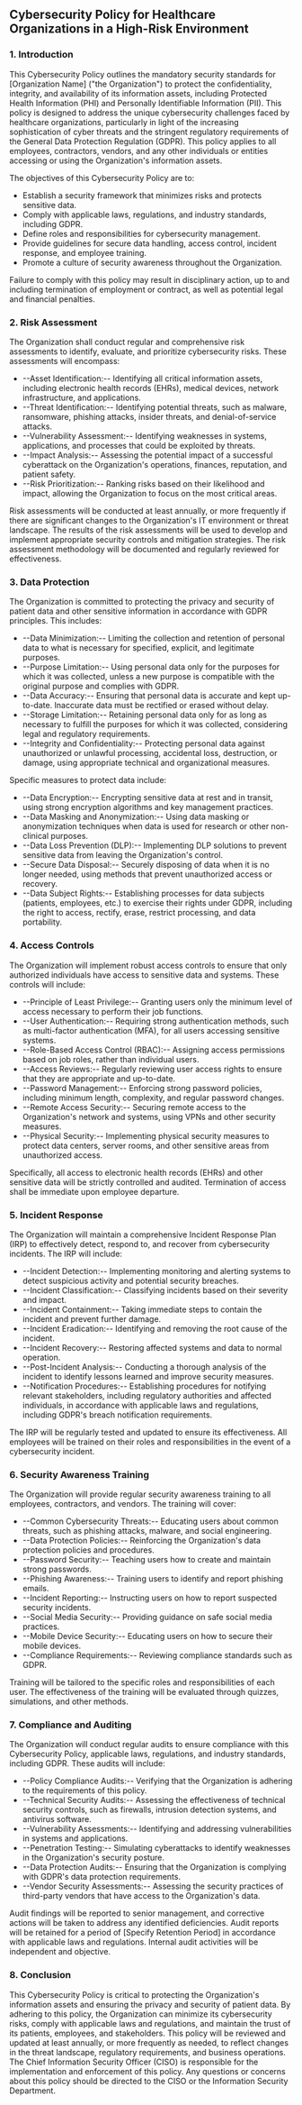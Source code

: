 ## Cybersecurity Policy for Healthcare Organizations in a High-Risk Environment

### 1. Introduction

This Cybersecurity Policy outlines the mandatory security standards for [Organization Name] ("the Organization") to protect the confidentiality, integrity, and availability of its information assets, including Protected Health Information (PHI) and Personally Identifiable Information (PII). This policy is designed to address the unique cybersecurity challenges faced by healthcare organizations, particularly in light of the increasing sophistication of cyber threats and the stringent regulatory requirements of the General Data Protection Regulation (GDPR). This policy applies to all employees, contractors, vendors, and any other individuals or entities accessing or using the Organization's information assets.

The objectives of this Cybersecurity Policy are to:

-   Establish a security framework that minimizes risks and protects sensitive data.
-   Comply with applicable laws, regulations, and industry standards, including GDPR.
-   Define roles and responsibilities for cybersecurity management.
-   Provide guidelines for secure data handling, access control, incident response, and employee training.
-   Promote a culture of security awareness throughout the Organization.

Failure to comply with this policy may result in disciplinary action, up to and including termination of employment or contract, as well as potential legal and financial penalties.

### 2. Risk Assessment

The Organization shall conduct regular and comprehensive risk assessments to identify, evaluate, and prioritize cybersecurity risks. These assessments will encompass:

-   --Asset Identification:-- Identifying all critical information assets, including electronic health records (EHRs), medical devices, network infrastructure, and applications.
-   --Threat Identification:-- Identifying potential threats, such as malware, ransomware, phishing attacks, insider threats, and denial-of-service attacks.
-   --Vulnerability Assessment:-- Identifying weaknesses in systems, applications, and processes that could be exploited by threats.
-   --Impact Analysis:-- Assessing the potential impact of a successful cyberattack on the Organization's operations, finances, reputation, and patient safety.
-   --Risk Prioritization:-- Ranking risks based on their likelihood and impact, allowing the Organization to focus on the most critical areas.

Risk assessments will be conducted at least annually, or more frequently if there are significant changes to the Organization's IT environment or threat landscape. The results of the risk assessments will be used to develop and implement appropriate security controls and mitigation strategies. The risk assessment methodology will be documented and regularly reviewed for effectiveness.

### 3. Data Protection

The Organization is committed to protecting the privacy and security of patient data and other sensitive information in accordance with GDPR principles. This includes:

-   --Data Minimization:-- Limiting the collection and retention of personal data to what is necessary for specified, explicit, and legitimate purposes.
-   --Purpose Limitation:-- Using personal data only for the purposes for which it was collected, unless a new purpose is compatible with the original purpose and complies with GDPR.
-   --Data Accuracy:-- Ensuring that personal data is accurate and kept up-to-date. Inaccurate data must be rectified or erased without delay.
-   --Storage Limitation:-- Retaining personal data only for as long as necessary to fulfill the purposes for which it was collected, considering legal and regulatory requirements.
-   --Integrity and Confidentiality:-- Protecting personal data against unauthorized or unlawful processing, accidental loss, destruction, or damage, using appropriate technical and organizational measures.

Specific measures to protect data include:

-   --Data Encryption:-- Encrypting sensitive data at rest and in transit, using strong encryption algorithms and key management practices.
-   --Data Masking and Anonymization:-- Using data masking or anonymization techniques when data is used for research or other non-clinical purposes.
-   --Data Loss Prevention (DLP):-- Implementing DLP solutions to prevent sensitive data from leaving the Organization's control.
-   --Secure Data Disposal:-- Securely disposing of data when it is no longer needed, using methods that prevent unauthorized access or recovery.
-   --Data Subject Rights:-- Establishing processes for data subjects (patients, employees, etc.) to exercise their rights under GDPR, including the right to access, rectify, erase, restrict processing, and data portability.

### 4. Access Controls

The Organization will implement robust access controls to ensure that only authorized individuals have access to sensitive data and systems. These controls will include:

-   --Principle of Least Privilege:-- Granting users only the minimum level of access necessary to perform their job functions.
-   --User Authentication:-- Requiring strong authentication methods, such as multi-factor authentication (MFA), for all users accessing sensitive systems.
-   --Role-Based Access Control (RBAC):-- Assigning access permissions based on job roles, rather than individual users.
-   --Access Reviews:-- Regularly reviewing user access rights to ensure that they are appropriate and up-to-date.
-   --Password Management:-- Enforcing strong password policies, including minimum length, complexity, and regular password changes.
-   --Remote Access Security:-- Securing remote access to the Organization's network and systems, using VPNs and other security measures.
-   --Physical Security:-- Implementing physical security measures to protect data centers, server rooms, and other sensitive areas from unauthorized access.

Specifically, all access to electronic health records (EHRs) and other sensitive data will be strictly controlled and audited. Termination of access shall be immediate upon employee departure.

### 5. Incident Response

The Organization will maintain a comprehensive Incident Response Plan (IRP) to effectively detect, respond to, and recover from cybersecurity incidents. The IRP will include:

-   --Incident Detection:-- Implementing monitoring and alerting systems to detect suspicious activity and potential security breaches.
-   --Incident Classification:-- Classifying incidents based on their severity and impact.
-   --Incident Containment:-- Taking immediate steps to contain the incident and prevent further damage.
-   --Incident Eradication:-- Identifying and removing the root cause of the incident.
-   --Incident Recovery:-- Restoring affected systems and data to normal operation.
-   --Post-Incident Analysis:-- Conducting a thorough analysis of the incident to identify lessons learned and improve security measures.
-   --Notification Procedures:-- Establishing procedures for notifying relevant stakeholders, including regulatory authorities and affected individuals, in accordance with applicable laws and regulations, including GDPR's breach notification requirements.

The IRP will be regularly tested and updated to ensure its effectiveness. All employees will be trained on their roles and responsibilities in the event of a cybersecurity incident.

### 6. Security Awareness Training

The Organization will provide regular security awareness training to all employees, contractors, and vendors. The training will cover:

-   --Common Cybersecurity Threats:-- Educating users about common threats, such as phishing attacks, malware, and social engineering.
-   --Data Protection Policies:-- Reinforcing the Organization's data protection policies and procedures.
-   --Password Security:-- Teaching users how to create and maintain strong passwords.
-   --Phishing Awareness:-- Training users to identify and report phishing emails.
-   --Incident Reporting:-- Instructing users on how to report suspected security incidents.
-   --Social Media Security:-- Providing guidance on safe social media practices.
-   --Mobile Device Security:-- Educating users on how to secure their mobile devices.
-   --Compliance Requirements:-- Reviewing compliance standards such as GDPR.

Training will be tailored to the specific roles and responsibilities of each user. The effectiveness of the training will be evaluated through quizzes, simulations, and other methods.

### 7. Compliance and Auditing

The Organization will conduct regular audits to ensure compliance with this Cybersecurity Policy, applicable laws, regulations, and industry standards, including GDPR. These audits will include:

-   --Policy Compliance Audits:-- Verifying that the Organization is adhering to the requirements of this policy.
-   --Technical Security Audits:-- Assessing the effectiveness of technical security controls, such as firewalls, intrusion detection systems, and antivirus software.
-   --Vulnerability Assessments:-- Identifying and addressing vulnerabilities in systems and applications.
-   --Penetration Testing:-- Simulating cyberattacks to identify weaknesses in the Organization's security posture.
-   --Data Protection Audits:-- Ensuring that the Organization is complying with GDPR's data protection requirements.
-   --Vendor Security Assessments:-- Assessing the security practices of third-party vendors that have access to the Organization's data.

Audit findings will be reported to senior management, and corrective actions will be taken to address any identified deficiencies. Audit reports will be retained for a period of [Specify Retention Period] in accordance with applicable laws and regulations. Internal audit activities will be independent and objective.

### 8. Conclusion

This Cybersecurity Policy is critical to protecting the Organization's information assets and ensuring the privacy and security of patient data. By adhering to this policy, the Organization can minimize its cybersecurity risks, comply with applicable laws and regulations, and maintain the trust of its patients, employees, and stakeholders. This policy will be reviewed and updated at least annually, or more frequently as needed, to reflect changes in the threat landscape, regulatory requirements, and business operations. The Chief Information Security Officer (CISO) is responsible for the implementation and enforcement of this policy. Any questions or concerns about this policy should be directed to the CISO or the Information Security Department.
